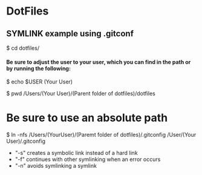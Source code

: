 # DotFiles


## SYMLINK example using .gitconf

$ cd dotfiles/ 
#### Be sure to adjust the user to your user, which you can find in the path or by running the following:

$ echo $USER
(Your User)

$ pwd
/Users/(Your User)/(Parent folder of dotfiles)/dotfiles

# Be sure to use an absolute path
$ ln -nfs /Users/(YourUser)/(Paremt folder of dotfiles)/.gitconfig /User/(Your User)/.gitconfig

- "-s" creates a symbolic link instead of a hard link
- "-f" continues with other symlinking when an error occurs
- "-n" avoids symlinking a symlink


